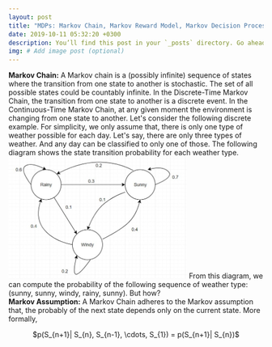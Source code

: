 ```yaml
---
layout: post
title: "MDPs: Markov Chain, Markov Reward Model, Markov Decision Process"
date: 2019-10-11 05:32:20 +0300
description: You’ll find this post in your `_posts` directory. Go ahead and edit it and re-build the site to see your changes. # Add post description (optional)
img: # Add image post (optional)
---
```


<strong>Markov Chain:</strong> A Markov chain is a (possibly infinite) sequence of states where the transition from one state to another is stochastic. The set of all possible states could be countably infinite. In the Discrete-Time Markov Chain, the transition from one state to another is a discrete event. In the Continuous-Time Markov Chain, at any given moment the environment is changing from one state to another. Let's consider the following discrete example. For simplicity, we only assume that, there is only one type of weather possible for each day. Let's say, there are only three types of weather. And any day can be classified to only one of those. The following diagram shows the state transition probability for each weather type.
<img src = "/assets/img/mc.jpg" height = "70%" width = "70%">
From this diagram, we can compute the probability of the following sequence of weather type: (sunny, sunny, windy, rainy, sunny). But how?    
<strong>Markov Assumption:</strong> A Markov Chain adheres to the Markov assumption that, the probably of the next state depends only on the current state. More formally,    
<center>$p(S_{n+1}| S_{n}, S_{n-1}, \cdots, S_{1}) = p(S_{n+1}| S_{n})$</center>


